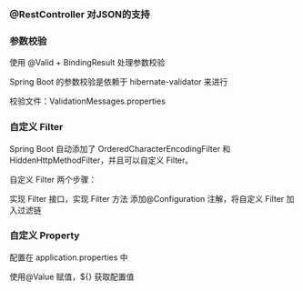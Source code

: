 ### @RestController 对JSON的支持

### 参数校验

使用 @Valid + BindingResult 处理参数校验

Spring Boot 的参数校验是依赖于 hibernate-validator 来进行

校验文件：ValidationMessages.properties

### 自定义 Filter

Spring Boot 自动添加了 OrderedCharacterEncodingFilter 和 HiddenHttpMethodFilter，并且可以自定义 Filter。

自定义 Filter 两个步骤：

实现 Filter 接口，实现 Filter 方法 添加@Configuration 注解，将自定义 Filter 加入过滤链

### 自定义 Property

配置在 application.properties 中

使用@Value 赋值，${} 获取配置值
